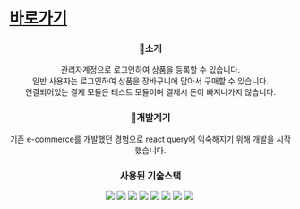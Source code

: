 # [바로가기](https://fir-shop-e5e79.web.app)

<div align=center>
  <h3>🌸소개</h3>
  <p>
   관리자계정으로 로그인하여 상품을 등록할 수 있습니다.<br />
   일반 사용자는 로그인하여 상품을 장바구니에 담아서 구매할 수 있습니다.<br />
   연결되어있는 결제 모듈은 테스트 모듈이며 결제시 돈이 빠져나가지 않습니다.
  </p>
</div>
<div align=center>
  <h3>📖개발계기</h3>
  <p>
   기존 e-commerce를 개발했던 경험으로 react query에 익숙해지기 위해 개발을 시작했습니다.
  </p>
</div>

<div align=center>
  <h3>사용된 기술스택</h3>
  <p>
   <img src="https://img.shields.io/badge/HTML-E34F26?style=flat-square&logo=HTML5&logoColor=white"/>&nbsp;<img src="https://img.shields.io/badge/CSS3-1572B6?style=flat-square&logo=CSS3&logoColor=white"/>&nbsp;<img src="https://img.shields.io/badge/Tailwind CSS-06B6D4?style=flat-square&logo=Tailwind CSS&logoColor=white"/>&nbsp;<img src="https://img.shields.io/badge/TypeScript-3178C6?style=flat-square&logo=TypeScript&logoColor=white"/>&nbsp;<img src="https://img.shields.io/badge/React.js-61DAFB?style=flat-square&logo=React&logoColor=black"/>&nbsp;<img src="https://img.shields.io/badge/Git-F05032?style=flat-square&logo=Git&logoColor=white"/>&nbsp;<img src="https://img.shields.io/badge/Firebase-FFCA28?style=flat-square&logo=Firebase&logoColor=black"/>&nbsp;<img src="https://img.shields.io/badge/Cloudinary-2C39BD?style=flat-square&logo=Cloudways&logoColor=white"/>&nbsp;
  </p>
</div>
